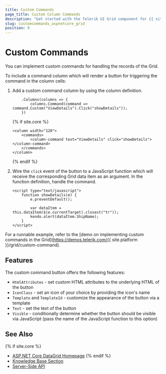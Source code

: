 ```yaml
---
title: Custom Commands
page_title: Custom Column Commands
description: "Get started with the Telerik UI Grid component for {{ site.framework }} and learn how to implement custom commands for handling its column records."
slug: customcommands_aspnetcore_grid
position: 9
---
```


# Custom Commands

You can implement custom commands for handling the records of the Grid.

To include a command column which will render a button for triggering the command in the column cells:

1. Add a custom command column by using the column definition.

    ```HtmlHelper
        .Columns(columns => {
            columns.Command(command => command.Custom("ViewDetails").Click("showDetails"));
        })
    ```
    {% if site.core %}
    ```TagHelper
    <column width="120">
        <commands>
            <column-command text="ViewDetails" click="showDetails"></column-command>
        </commands>
    </column>
    ```
    {% endif %}

1. Wire the `click` event of the button to a JavaScript function which will receive the corresponding Grid data item as an argument.  In the function definition, handle the command.

    ```JS
    <script type="text/javascript">
        function showDetails(e) {
            e.preventDefault();

            var dataItem = this.dataItem($(e.currentTarget).closest("tr"));
            kendo.alert(dataItem.ShipName);
        }
    </script>
    ```

For a runnable example, refer to the [demo on implementing custom commands in the Grid](https://demos.telerik.com/{{ site.platform }}/grid/custom-command).

## Features

The custom command button offers the following features: 

* `HtmlAttributes` - set custom HTML attributes to the underlying HTML of the button
* `IconClass` - set an icon of your choice by providing the icon's name
* `Template` and `TemplateId` - customize the appearance of the button via a template
* `Text` - set the text of the button
* `Visible` - conditionally determine whether the button should be visible via JavaScript (pass the name of the JavaScript function to this option)

## See Also

{% if site.core %}
* [ASP.NET Core DataGrid Homepage](https://www.telerik.com/aspnet-core-ui/grid)
{% endif %}
* [Knowledge Base Section](/knowledge-base)
* [Server-Side API](/api/grid)
